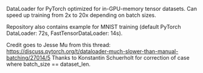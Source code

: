 DataLoader for PyTorch optimized for in-GPU-memory tensor datasets.
Can speed up training from 2x to 20x depending on batch sizes.

Repository also contains example for MNIST training (default PyTorch DataLoader: 72s, FastTensorDataLoader: 14s).

Credit goes to Jesse Mu from this thread: https://discuss.pytorch.org/t/dataloader-much-slower-than-manual-batching/27014/5
Thanks to Konstantin Schuerholt for correction of case where batch_size == dataset_len.